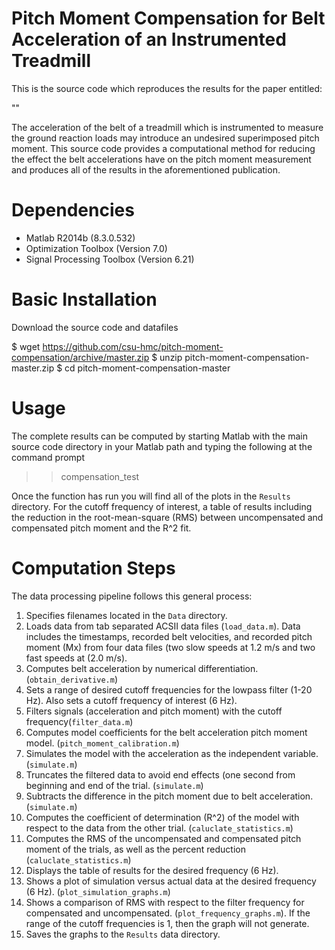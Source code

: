 Pitch Moment Compensation for Belt Acceleration of an Instrumented Treadmill
============================================================================

This is the source code which reproduces the results for the paper entitled:

"<insert final paper title here>"

The acceleration of the belt of a treadmill which is instrumented to measure
the ground reaction loads may introduce an undesired superimposed pitch moment.
This source code provides a computational method for reducing the effect the
belt accelerations have on the pitch moment measurement and produces all of the
results in the aforementioned publication.

Dependencies
============

- Matlab R2014b (8.3.0.532)
- Optimization Toolbox (Version 7.0)
- Signal Processing Toolbox (Version 6.21)

Basic Installation
==================

Download the source code and datafiles

   $ wget https://github.com/csu-hmc/pitch-moment-compensation/archive/master.zip
   $ unzip pitch-moment-compensation-master.zip
   $ cd pitch-moment-compensation-master

Usage
=====

The complete results can be computed by starting Matlab with the main source
code directory in your Matlab path and typing the following at the command
prompt

   >> compensation_test

Once the function has run you will find all of the plots in the
`Results` directory.  For the cutoff frequency of interest, a table of results 
including the reduction in the root-mean-square (RMS) between uncompensated
and compensated pitch moment and the R^2 fit.  

Computation Steps
=================

The data processing pipeline follows this general process:

1. Specifies filenames located in the `Data` directory. 
2. Loads data from tab separated ACSII data files (`load_data.m`). Data includes
	the timestamps, recorded belt velocities, and recorded pitch moment (Mx) from 
	four data files (two slow speeds at 1.2 m/s and two fast speeds at (2.0 m/s). 
3. Computes belt acceleration by numerical differentiation.(`obtain_derivative.m`)
4. Sets a range of desired cutoff frequencies for the lowpass filter (1-20 Hz).  Also sets
	a cutoff frequency of interest (6 Hz).  
5. Filters signals (acceleration and pitch moment) with the cutoff frequency(`filter_data.m`)
6. Computes model coefficients for the belt acceleration pitch moment model.
   (`pitch_moment_calibration.m`)
7. Simulates the model with the acceleration as the independent variable.
   (`simulate.m`)
8. Truncates the filtered data to avoid end effects (one second from beginning 
	and end of the trial. (`simulate.m`)
9. Subtracts the difference in the pitch moment due to belt acceleration.
    (`simulate.m`)
10. Computes the coefficient of determination (R^2) of the model with respect to
    the data from the other trial. (`caluclate_statistics.m`)
11. Computes the RMS of the uncompensated and compensated pitch moment of the trials, as well 
	as the percent reduction (`caluclate_statistics.m`)
11. Displays the table of results for the desired frequency (6 Hz).
12. Shows a plot of simulation versus actual data at the desired frequency (6 Hz). 
	(`plot_simulation_graphs.m`)
13. Shows a comparison of RMS with respect to the filter frequency for compensated
    and uncompensated. (`plot_frequency_graphs.m`). If the range of the cutoff frequencies is 1, then the 
	graph will not generate.
14. Saves the graphs to the `Results` data directory.
